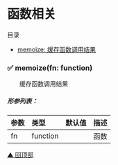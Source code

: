 # 函数相关

<span id="top">目录</span>
* [ memoize: 缓存函数调用结果](#memoize)


### <span id="memoize">✅ memoize(fn: function)</span>
&emsp;&emsp;缓存函数调用结果

##### 形参列表：
| 参数 | 类型  |  默认值         | 描述 |
| :--- | :---- | :------------- |:---- |
| fn | function |  | 函数 |


[▲ 回顶部](#top)